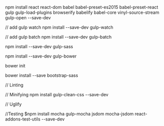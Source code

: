 npm install react react-dom babel babel-preset-es2015 babel-preset-react gulp gulp-load-plugins browserify babelify babel-core vinyl-source-stream gulp-open --save-dev

// add gulp watch
npm install --save-dev gulp-watch

// add gulp batch
npm install --save-dev gulp-batch

npm install --save-dev gulp-sass

npm install --save-dev gulp-bower

bower init

bower install --save bootstrap-sass


// Linting

// Minifying
npm install gulp-clean-css --save-dev

// Uglify


//Testing
$npm install mocha gulp-mocha jsdom mocha-jsdom react-addons-test-utils --save-dev